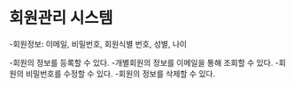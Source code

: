 
# 회원관리 시스템

-회원정보: 이메일, 비밀번호, 회원식별 번호, 성별, 나이

-회원의 정보를 등록할 수 있다.
-개별회원의 정보를 이메일을 통해 조회할 수 있다.
-회원의 비밀번호를 수정할 수 있다. 
-회원의 정보를 삭제할 수 있다. 

